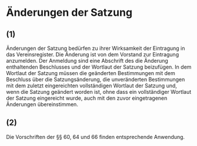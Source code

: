 # Änderungen der Satzung



## (1)

 Änderungen der Satzung bedürfen zu ihrer Wirksamkeit der Eintragung in das Vereinsregister. Die Änderung ist von dem Vorstand zur Eintragung anzumelden. Der Anmeldung sind eine Abschrift des die Änderung enthaltenden Beschlusses und der Wortlaut der Satzung beizufügen. In dem Wortlaut der Satzung müssen die geänderten Bestimmungen mit dem Beschluss über die Satzungsänderung, die unveränderten Bestimmungen mit dem zuletzt eingereichten vollständigen Wortlaut der Satzung und, wenn die Satzung geändert worden ist, ohne dass ein vollständiger Wortlaut der Satzung eingereicht wurde, auch mit den zuvor eingetragenen Änderungen übereinstimmen.

## (2)

 Die Vorschriften der §§ 60, 64 und 66 finden entsprechende Anwendung. 

